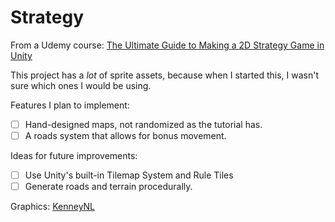 # Strategy
From a Udemy course: [The Ultimate Guide to Making a 2D Strategy Game in Unity](https://www.udemy.com/course/the-ultimate-guide-to-making-a-2d-strategy-game-in-unity/)

This project has a *lot* of sprite assets, because when I started this, I wasn't sure which ones I would be using.

Features I plan to implement:
- [ ] Hand-designed maps, not randomized as the tutorial has.
- [ ] A roads system that allows for bonus movement.

Ideas for future improvements:
- [ ] Use Unity's built-in Tilemap System and Rule Tiles
- [ ] Generate roads and terrain procedurally.

Graphics: [KenneyNL](https://www.kenney.nl/assets)

